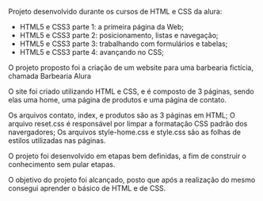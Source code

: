 Projeto desenvolvido durante os cursos de HTML e CSS da alura:

* HTML5 e CSS3 parte 1: a primeira página da Web;
* HTML5 e CSS3 parte 2: posicionamento, listas e navegação;
* HTML5 e CSS3 parte 3: trabalhando com formulários e tabelas;
* HTML5 e CSS3 parte 4: avançando no CSS;

O projeto proposto foi a criação de um website para uma barbearia fictícia, chamada Barbearia Alura

O site foi criado utilizando HTML e CSS, e é composto de 3 páginas, sendo elas uma home, uma página de produtos e uma página de contato.

Os arquivos contato, index, e produtos são as 3 páginas em HTML; O arquivo reset.css é responsável por limpar a formatação CSS padrão dos navergadores; Os arquivos style-home.css e style.css são as folhas de estilos utilizadas nas páginas.

O projeto foi desenvolvido em etapas bem definidas, a fim de construir o conhecimento sem pular etapas.

O objetivo do projeto foi alcançado, posto que após a realização do mesmo consegui aprender o básico de HTML e de CSS.